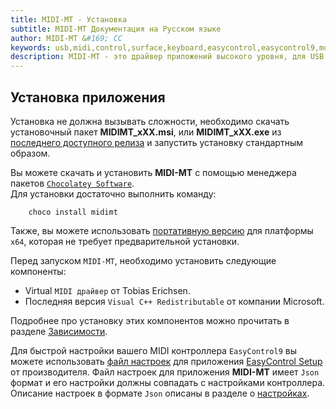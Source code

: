 ```yaml
---
title: MIDI-MT - Установка
subtitle: MIDI-MT Документация на Русском языке
author: MIDI-MT &#169; CC
keywords: usb,midi,control,surface,keyboard,easycontrol,easycontrol9,mqtt,lights,dmx,dmx512,artnet,soundbar,premiere pro,proxy,driver
description: MIDI-MT - это драйвер приложений высокого уровня, для USB MIDI панелей управлений
---
```


## Установка приложения

Установка не должна вызывать сложности, необходимо скачать установочный пакет **MIDIMT_xXX.msi**, или **MIDIMT_xXX.exe** из [последнего доступного релиза](https://github.com/ClaudiaCoord/MIDI-EasyControl-to-Mackie-translator-for-Premiere-Pro/releases) и запустить установку стандартным образом.  

Вы можете скачать и установить **MIDI-MT** с помощью менеджера пакетов [`Chocolatey Software`](https://community.chocolatey.org/packages/midimt/).  
Для установки достаточно выполнить команду:

```
    choco install midimt
```

Также, вы можете использовать [портативную версию](Portable-version.html) для платформы `x64`, которая не требует предварительной установки.

Перед запуском `MIDI-MT`, необходимо установить следующие компоненты:

- Virtual `MIDI драйвер` от Tobias Erichsen.
- Последняя версия `Visual C++ Redistributable` от компании Microsoft.

Подробнее про установку этих компонентов можно прочитать в разделе [Зависимости](Dependencies.html).  

Для быстрой настройки вашего MIDI контроллера `EasyControl9` вы можете использовать [файл настроек](https://claudiacoord.github.io/MIDI-EasyControl-to-Mackie-translator-for-Premiere-Pro/Dist/MIDIMT.Ctrl_data) для приложения [EasyControl Setup](https://claudiacoord.github.io/MIDI-EasyControl-to-Mackie-translator-for-Premiere-Pro/Dist/EasyControl.zip) от производителя. Файл настроек для приложения **MIDI-MT** имеет `Json` формат и его настройки должны совпадать с настройками контроллера. Описание настроек в формате `Json` описаны в разделе о [настройках](Settings.html).  
